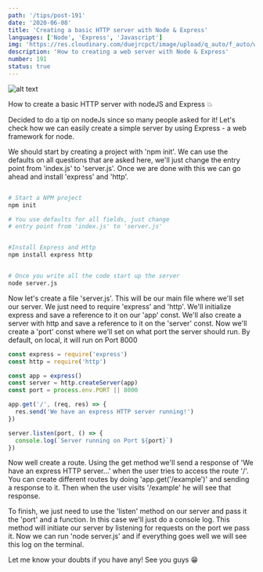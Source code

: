 ```yaml
---
path: '/tips/post-191'
date: '2020-06-08'
title: 'Creating a basic HTTP server with Node & Express'
languages: ['Node', 'Express', 'Javascript']
img: 'https://res.cloudinary.com/duejrcpct/image/upload/q_auto/f_auto/w_1000/v1591621539/tips/191-1_u8zux3.png'
description: 'How to creating a web server with Node & Express'
number: 191
status: true
---
```


![alt text](https://res.cloudinary.com/duejrcpct/image/upload/q_auto/f_auto/w_1000/v1591621539/tips/191-2_m7iuoj.png 'Web server with nodeJS and Express')

How to create a basic HTTP server with nodeJS and Express 💥

Decided to do a tip on nodeJs since so many people asked for it! Let's check how we can easily create a simple server by using Express - a web framework for node.

We should start by creating a project with 'npm init'. We can use the defaults on all questions that are asked here, we'll just change the entry point from 'index.js' to 'server.js'. Once we are done with this we can go ahead and install 'express' and 'http'.

```bash

# Start a NPM project
npm init

# You use defaults for all fields, just change
# entry point from 'index.js' to 'server.js'


#Install Express and Http
npm install express http


# Once you write all the code start up the server
node server.js

```

Now let's create a file 'server.js'. This will be our main file where we'll set our server. We just need to require 'express' and 'http'. We'll initialize express and save a reference to it on our 'app' const. We'll also create a server with http and save a reference to it on the 'server' const. Now we'll create a 'port' const where we'll set on what port the server should run. By default, on local, it will run on Port 8000

```javascript
const express = require('express')
const http = require('http')

const app = express()
const server = http.createServer(app)
const port = process.env.PORT || 8000

app.get('/', (req, res) => {
  res.send('We have an express HTTP server running!')
})

server.listen(port, () => {
  console.log(`Server running on Port ${port}`)
})
```

Now well create a route. Using the get method we'll send a response of 'We have an express HTTP server...' when the user tries to access the route '/'. You can create different routes by doing 'app.get('/example')' and sending a response to it. Then when the user visits '/example' he will see that response.

To finish, we just need to use the 'listen' method on our server and pass it the 'port' and a function. In this case we'll just do a console log. This method will initiate our server by listening for requests on the port we pass it. Now we can run 'node server.js' and if everything goes well we will see this log on the terminal.

Let me know your doubts if you have any! See you guys 😁
